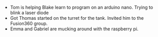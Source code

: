 - Tom is helping Blake learn to program on an arduino nano. Trying to blink a laser diode
- Got Thomas started on the turret for the tank. Invited him to the Fusion360 group.
- Emma and Gabriel are mucking around with the raspberry pi. 